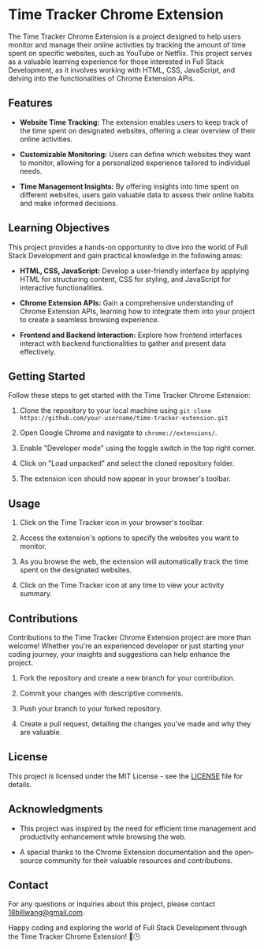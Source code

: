 # Time Tracker Chrome Extension

The Time Tracker Chrome Extension is a project designed to help users monitor and manage their online activities by tracking the amount of time spent on specific websites, such as YouTube or Netflix. This project serves as a valuable learning experience for those interested in Full Stack Development, as it involves working with HTML, CSS, JavaScript, and delving into the functionalities of Chrome Extension APIs.

## Features

- **Website Time Tracking:** The extension enables users to keep track of the time spent on designated websites, offering a clear overview of their online activities.

- **Customizable Monitoring:** Users can define which websites they want to monitor, allowing for a personalized experience tailored to individual needs.

- **Time Management Insights:** By offering insights into time spent on different websites, users gain valuable data to assess their online habits and make informed decisions.

## Learning Objectives

This project provides a hands-on opportunity to dive into the world of Full Stack Development and gain practical knowledge in the following areas:

- **HTML, CSS, JavaScript:** Develop a user-friendly interface by applying HTML for structuring content, CSS for styling, and JavaScript for interactive functionalities.

- **Chrome Extension APIs:** Gain a comprehensive understanding of Chrome Extension APIs, learning how to integrate them into your project to create a seamless browsing experience.

- **Frontend and Backend Interaction:** Explore how frontend interfaces interact with backend functionalities to gather and present data effectively.

## Getting Started

Follow these steps to get started with the Time Tracker Chrome Extension:

1. Clone the repository to your local machine using `git clone https://github.com/your-username/time-tracker-extension.git`

2. Open Google Chrome and navigate to `chrome://extensions/`.

3. Enable "Developer mode" using the toggle switch in the top right corner.

4. Click on "Load unpacked" and select the cloned repository folder.

5. The extension icon should now appear in your browser's toolbar.

## Usage

1. Click on the Time Tracker icon in your browser's toolbar.

2. Access the extension's options to specify the websites you want to monitor.

3. As you browse the web, the extension will automatically track the time spent on the designated websites.

4. Click on the Time Tracker icon at any time to view your activity summary.

## Contributions

Contributions to the Time Tracker Chrome Extension project are more than welcome! Whether you're an experienced developer or just starting your coding journey, your insights and suggestions can help enhance the project.

1. Fork the repository and create a new branch for your contribution.

2. Commit your changes with descriptive comments.

3. Push your branch to your forked repository.

4. Create a pull request, detailing the changes you've made and why they are valuable.

## License

This project is licensed under the MIT License - see the [LICENSE](LICENSE) file for details.

## Acknowledgments

- This project was inspired by the need for efficient time management and productivity enhancement while browsing the web.

- A special thanks to the Chrome Extension documentation and the open-source community for their valuable resources and contributions.

## Contact

For any questions or inquiries about this project, please contact [18billwang@gmail.com](mailto:18billwang@gmail.com).

Happy coding and exploring the world of Full Stack Development through the Time Tracker Chrome Extension! 🚀🕒
